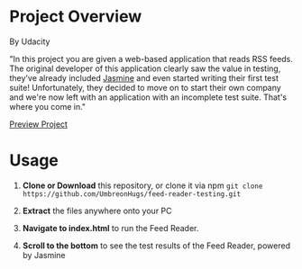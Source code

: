 # Project Overview
By Udacity

"In this project you are given a web-based application that reads RSS feeds. The original developer of this application clearly saw the value in testing, they've already included [Jasmine](http://jasmine.github.io/) and even started writing their first test suite! Unfortunately, they decided to move on to start their own company and we're now left with an application with an incomplete test suite. That's where you come in."

[Preview Project](https://umbreonhugs.github.io/feed-reader-testing/)

# Usage
1. **Clone or Download** this repository, or clone it via npm `git clone https://github.com/UmbreonHugs/feed-reader-testing.git`

2. **Extract** the files anywhere onto your PC

3. **Navigate to index.html** to run the Feed Reader.

4. **Scroll to the bottom** to see the test results of the Feed Reader, powered by Jasmine
